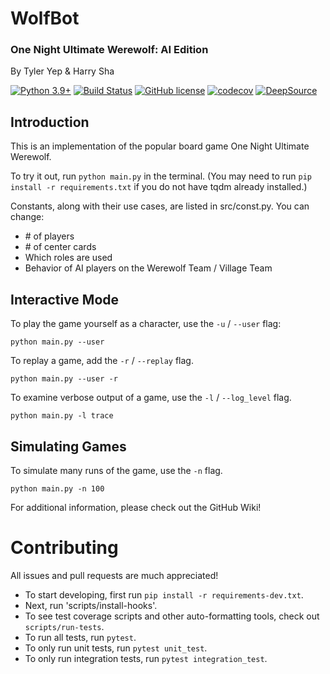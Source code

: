 # WolfBot
### One Night Ultimate Werewolf: AI Edition
By Tyler Yep & Harry Sha

[![Python 3.9+](https://img.shields.io/badge/python-3.9+-blue.svg)](https://www.python.org/downloads/release/python-390/)
[![Build Status](https://travis-ci.org/TylerYep/wolfbot.svg?branch=master)](https://travis-ci.org/TylerYep/wolfbot)
[![GitHub license](https://img.shields.io/github/license/TylerYep/wolfbot)](https://github.com/TylerYep/wolfbot/blob/master/LICENSE)
[![codecov](https://codecov.io/gh/TylerYep/wolfbot/branch/master/graph/badge.svg)](https://codecov.io/gh/TylerYep/wolfbot)
[![DeepSource](https://static.deepsource.io/deepsource-badge-light-mini.svg)](https://deepsource.io/gh/TylerYep/wolfbot/?ref=repository-badge)

## Introduction
This is an implementation of the popular board game One Night Ultimate Werewolf.

To try it out, run `python main.py` in the terminal.
(You may need to run `pip install -r requirements.txt` if you do not have tqdm already installed.)

Constants, along with their use cases, are listed in src/const.py. You can change:
- \# of players
- \# of center cards
- Which roles are used
- Behavior of AI players on the Werewolf Team / Village Team

## Interactive Mode
To play the game yourself as a character, use the `-u` / `--user` flag:
```
python main.py --user
```

To replay a game, add the `-r` / `--replay` flag.
```
python main.py --user -r
```

To examine verbose output of a game, use the `-l` / `--log_level` flag.
```
python main.py -l trace
```

## Simulating Games
To simulate many runs of the game, use the `-n` flag.
```
python main.py -n 100
```

For additional information, please check out the GitHub Wiki!


# Contributing
All issues and pull requests are much appreciated!

- To start developing, first run `pip install -r requirements-dev.txt`.
- Next, run 'scripts/install-hooks'.
- To see test coverage scripts and other auto-formatting tools, check out `scripts/run-tests`.
- To run all tests, run `pytest`.
- To only run unit tests, run `pytest unit_test`.
- To only run integration tests, run `pytest integration_test`.
